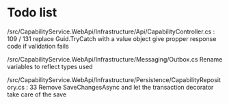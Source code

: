 # Todo list

/src/CapabilityService.WebApi/Infrastructure/Api/CapabilityController.cs : 109 / 131
replace Guid.TryCatch with a value object
give propper response code if validation fails

/src/CapabilityService.WebApi/Infrastructure/Messaging/Outbox.cs
Rename variables to reflect types used

/src/CapabilityService.WebApi/Infrastructure/Persistence/CapabilityRepository.cs : 33
Remove SaveChangesAsync and let the transaction decorator take care of the save
